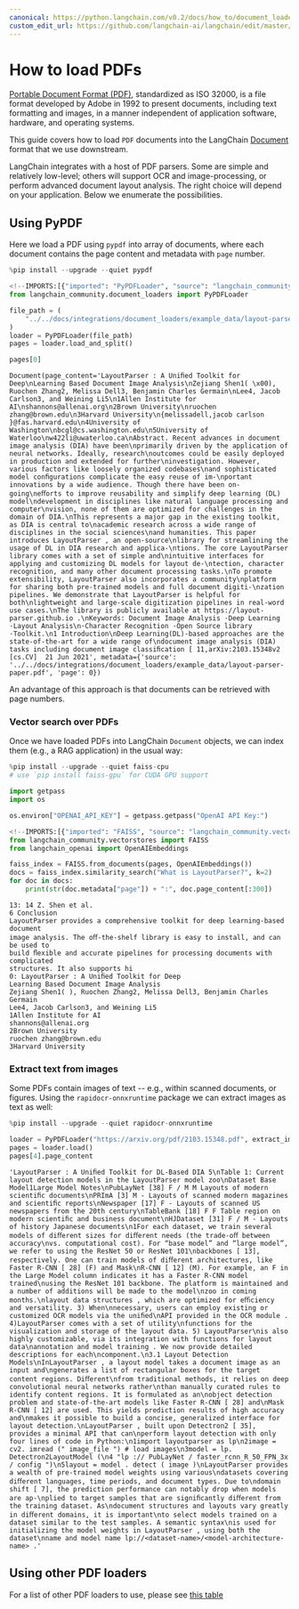 ```yaml
---
canonical: https://python.langchain.com/v0.2/docs/how_to/document_loader_pdf/
custom_edit_url: https://github.com/langchain-ai/langchain/edit/master/docs/docs/how_to/document_loader_pdf.ipynb
---
```


# How to load PDFs

[Portable Document Format (PDF)](https://en.wikipedia.org/wiki/PDF), standardized as ISO 32000, is a file format developed by Adobe in 1992 to present documents, including text formatting and images, in a manner independent of application software, hardware, and operating systems.

This guide covers how to load `PDF` documents into the LangChain [Document](https://api.python.langchain.com/en/latest/documents/langchain_core.documents.base.Document.html#langchain_core.documents.base.Document) format that we use downstream.

LangChain integrates with a host of PDF parsers. Some are simple and relatively low-level; others will support OCR and image-processing, or perform advanced document layout analysis. The right choice will depend on your application. Below we enumerate the possibilities.

## Using PyPDF

Here we load a PDF using `pypdf` into array of documents, where each document contains the page content and metadata with `page` number.


```python
%pip install --upgrade --quiet pypdf
```


```python
<!--IMPORTS:[{"imported": "PyPDFLoader", "source": "langchain_community.document_loaders", "docs": "https://api.python.langchain.com/en/latest/document_loaders/langchain_community.document_loaders.pdf.PyPDFLoader.html", "title": "How to load PDFs"}]-->
from langchain_community.document_loaders import PyPDFLoader

file_path = (
    "../../docs/integrations/document_loaders/example_data/layout-parser-paper.pdf"
)
loader = PyPDFLoader(file_path)
pages = loader.load_and_split()

pages[0]
```



```output
Document(page_content='LayoutParser : A Uniﬁed Toolkit for Deep\nLearning Based Document Image Analysis\nZejiang Shen1( \x00), Ruochen Zhang2, Melissa Dell3, Benjamin Charles Germain\nLee4, Jacob Carlson3, and Weining Li5\n1Allen Institute for AI\nshannons@allenai.org\n2Brown University\nruochen zhang@brown.edu\n3Harvard University\n{melissadell,jacob carlson }@fas.harvard.edu\n4University of Washington\nbcgl@cs.washington.edu\n5University of Waterloo\nw422li@uwaterloo.ca\nAbstract. Recent advances in document image analysis (DIA) have been\nprimarily driven by the application of neural networks. Ideally, research\noutcomes could be easily deployed in production and extended for further\ninvestigation. However, various factors like loosely organized codebases\nand sophisticated model conﬁgurations complicate the easy reuse of im-\nportant innovations by a wide audience. Though there have been on-going\neﬀorts to improve reusability and simplify deep learning (DL) model\ndevelopment in disciplines like natural language processing and computer\nvision, none of them are optimized for challenges in the domain of DIA.\nThis represents a major gap in the existing toolkit, as DIA is central to\nacademic research across a wide range of disciplines in the social sciences\nand humanities. This paper introduces LayoutParser , an open-source\nlibrary for streamlining the usage of DL in DIA research and applica-\ntions. The core LayoutParser library comes with a set of simple and\nintuitive interfaces for applying and customizing DL models for layout de-\ntection, character recognition, and many other document processing tasks.\nTo promote extensibility, LayoutParser also incorporates a community\nplatform for sharing both pre-trained models and full document digiti-\nzation pipelines. We demonstrate that LayoutParser is helpful for both\nlightweight and large-scale digitization pipelines in real-word use cases.\nThe library is publicly available at https://layout-parser.github.io .\nKeywords: Document Image Analysis ·Deep Learning ·Layout Analysis\n·Character Recognition ·Open Source library ·Toolkit.\n1 Introduction\nDeep Learning(DL)-based approaches are the state-of-the-art for a wide range of\ndocument image analysis (DIA) tasks including document image classiﬁcation [ 11,arXiv:2103.15348v2  [cs.CV]  21 Jun 2021', metadata={'source': '../../docs/integrations/document_loaders/example_data/layout-parser-paper.pdf', 'page': 0})
```


An advantage of this approach is that documents can be retrieved with page numbers.

### Vector search over PDFs

Once we have loaded PDFs into LangChain `Document` objects, we can index them (e.g., a RAG application) in the usual way:


```python
%pip install --upgrade --quiet faiss-cpu 
# use `pip install faiss-gpu` for CUDA GPU support
```


```python
import getpass
import os

os.environ["OPENAI_API_KEY"] = getpass.getpass("OpenAI API Key:")
```


```python
<!--IMPORTS:[{"imported": "FAISS", "source": "langchain_community.vectorstores", "docs": "https://api.python.langchain.com/en/latest/vectorstores/langchain_community.vectorstores.faiss.FAISS.html", "title": "How to load PDFs"}, {"imported": "OpenAIEmbeddings", "source": "langchain_openai", "docs": "https://api.python.langchain.com/en/latest/embeddings/langchain_openai.embeddings.base.OpenAIEmbeddings.html", "title": "How to load PDFs"}]-->
from langchain_community.vectorstores import FAISS
from langchain_openai import OpenAIEmbeddings

faiss_index = FAISS.from_documents(pages, OpenAIEmbeddings())
docs = faiss_index.similarity_search("What is LayoutParser?", k=2)
for doc in docs:
    print(str(doc.metadata["page"]) + ":", doc.page_content[:300])
```
```output
13: 14 Z. Shen et al.
6 Conclusion
LayoutParser provides a comprehensive toolkit for deep learning-based document
image analysis. The oﬀ-the-shelf library is easy to install, and can be used to
build ﬂexible and accurate pipelines for processing documents with complicated
structures. It also supports hi
0: LayoutParser : A Uniﬁed Toolkit for Deep
Learning Based Document Image Analysis
Zejiang Shen1(  ), Ruochen Zhang2, Melissa Dell3, Benjamin Charles Germain
Lee4, Jacob Carlson3, and Weining Li5
1Allen Institute for AI
shannons@allenai.org
2Brown University
ruochen zhang@brown.edu
3Harvard University
```
### Extract text from images

Some PDFs contain images of text -- e.g., within scanned documents, or figures. Using the `rapidocr-onnxruntime` package we can extract images as text as well:


```python
%pip install --upgrade --quiet rapidocr-onnxruntime
```


```python
loader = PyPDFLoader("https://arxiv.org/pdf/2103.15348.pdf", extract_images=True)
pages = loader.load()
pages[4].page_content
```



```output
'LayoutParser : A Uniﬁed Toolkit for DL-Based DIA 5\nTable 1: Current layout detection models in the LayoutParser model zoo\nDataset Base Model1Large Model Notes\nPubLayNet [38] F / M M Layouts of modern scientiﬁc documents\nPRImA [3] M - Layouts of scanned modern magazines and scientiﬁc reports\nNewspaper [17] F - Layouts of scanned US newspapers from the 20th century\nTableBank [18] F F Table region on modern scientiﬁc and business document\nHJDataset [31] F / M - Layouts of history Japanese documents\n1For each dataset, we train several models of diﬀerent sizes for diﬀerent needs (the trade-oﬀ between accuracy\nvs. computational cost). For “base model” and “large model”, we refer to using the ResNet 50 or ResNet 101\nbackbones [ 13], respectively. One can train models of diﬀerent architectures, like Faster R-CNN [ 28] (F) and Mask\nR-CNN [ 12] (M). For example, an F in the Large Model column indicates it has a Faster R-CNN model trained\nusing the ResNet 101 backbone. The platform is maintained and a number of additions will be made to the model\nzoo in coming months.\nlayout data structures , which are optimized for eﬃciency and versatility. 3) When\nnecessary, users can employ existing or customized OCR models via the uniﬁed\nAPI provided in the OCR module . 4)LayoutParser comes with a set of utility\nfunctions for the visualization and storage of the layout data. 5) LayoutParser\nis also highly customizable, via its integration with functions for layout data\nannotation and model training . We now provide detailed descriptions for each\ncomponent.\n3.1 Layout Detection Models\nInLayoutParser , a layout model takes a document image as an input and\ngenerates a list of rectangular boxes for the target content regions. Diﬀerent\nfrom traditional methods, it relies on deep convolutional neural networks rather\nthan manually curated rules to identify content regions. It is formulated as an\nobject detection problem and state-of-the-art models like Faster R-CNN [ 28] and\nMask R-CNN [ 12] are used. This yields prediction results of high accuracy and\nmakes it possible to build a concise, generalized interface for layout detection.\nLayoutParser , built upon Detectron2 [ 35], provides a minimal API that can\nperform layout detection with only four lines of code in Python:\n1import layoutparser as lp\n2image = cv2. imread (" image_file ") # load images\n3model = lp. Detectron2LayoutModel (\n4 "lp :// PubLayNet / faster_rcnn_R_50_FPN_3x / config ")\n5layout = model . detect ( image )\nLayoutParser provides a wealth of pre-trained model weights using various\ndatasets covering diﬀerent languages, time periods, and document types. Due to\ndomain shift [ 7], the prediction performance can notably drop when models are ap-\nplied to target samples that are signiﬁcantly diﬀerent from the training dataset. As\ndocument structures and layouts vary greatly in diﬀerent domains, it is important\nto select models trained on a dataset similar to the test samples. A semantic syntax\nis used for initializing the model weights in LayoutParser , using both the dataset\nname and model name lp://<dataset-name>/<model-architecture-name> .'
```


## Using other PDF loaders

For a list of other PDF loaders to use, please see [this table](https://python.langchain.com/v0.2/docs/integrations/document_loaders/#pdfs)